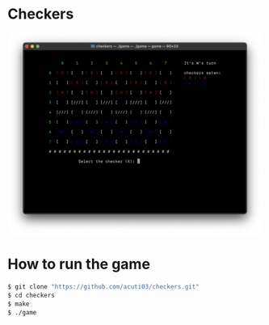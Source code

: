 # Checkers

![alt text](game.png)


# How to run the game

``` bash
$ git clone "https://github.com/acuti03/checkers.git"
$ cd checkers
$ make
$ ./game
```